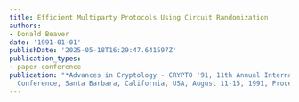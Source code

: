 ```yaml
---
title: Efficient Multiparty Protocols Using Circuit Randomization
authors:
- Donald Beaver
date: '1991-01-01'
publishDate: '2025-05-18T16:29:47.641597Z'
publication_types:
- paper-conference
publication: "*Advances in Cryptology - CRYPTO '91, 11th Annual International Cryptology
  Conference, Santa Barbara, California, USA, August 11-15, 1991, Proceedings*"
---
```

